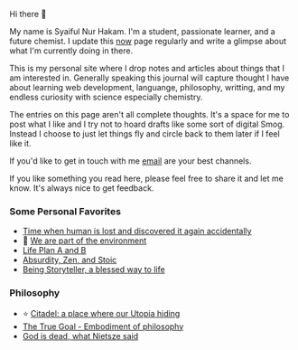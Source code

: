 Hi there 👋

My name is Syaiful Nur Hakam. I'm a student, passionate learner, and a future chemist. I update this [now](/now) page regularly and write a glimpse about what I'm currently doing in there.

This is my personal site where I drop notes and articles about things that I am interested in. Generally speaking this journal will capture thought I have about learning web development, languange, philosophy, writting, and my endless curiosity with science especially chemistry.

The entries on this page aren't all complete thoughts. It's a space for me to post what I like and I try not to hoard drafts like some sort of digital Smog. Instead I choose to just let things fly and circle back to them later if I feel like it.

If you'd like to get in touch with me [email](mailto:hakam_@merahputih.id) are your best channels.

If you like something you read here, please feel free to share it and let me know. It's always nice to get feedback.

### Some Personal Favorites

- [Time when human is lost and discovered it again accidentally](/#)
- 🌱 [We are part of the environment](/#)
- [Life Plan A and B](/#)
- [Absurdity, Zen, and Stoic](/#)
- [Being Storyteller, a blessed way to life](/#)

### Philosophy

- ⭐️ [Citadel: a place where our Utopia hiding](/#)
- [The True Goal - Embodiment of philosophy](/#)
- [God is dead, what Nietsze said](/#)
